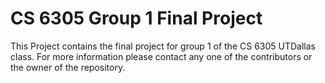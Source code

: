 # CS 6305 Group 1 Final Project

This Project contains the final project for group 1 of the CS 6305 UTDallas class. For more information please contact
any one of the contributors or the owner of the repository.